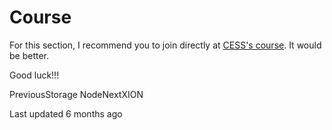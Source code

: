 # Course

For this section, I recommend you to join directly at [CESS's course](https://course.cess.cloud/). It would be better.

Good luck!!!

PreviousStorage NodeNextXION

Last updated 6 months ago
